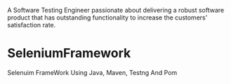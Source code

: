 A Software Testing Engineer passionate about delivering a robust software product that has outstanding functionality to increase the customers' satisfaction rate.

# SeleniumFramework

Selenuim FrameWork Using Java, Maven, Testng And Pom
